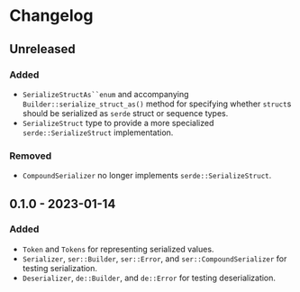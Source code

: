 # Changelog

## Unreleased
### Added
- `SerializeStructAs``enum` and accompanying `Builder::serialize_struct_as()` method for specifying whether `struct`s should be serialized as `serde` struct or sequence types.
- `SerializeStruct` type to provide a more specialized `serde::SerializeStruct` implementation.
### Removed
- `CompoundSerializer` no longer implements `serde::SerializeStruct`.


## 0.1.0 - 2023-01-14
### Added
- `Token` and `Tokens` for representing serialized values.
- `Serializer`, `ser::Builder`, `ser::Error`, and `ser::CompoundSerializer` for testing serialization.
- `Deserializer`, `de::Builder`, and `de::Error` for testing deserialization.
